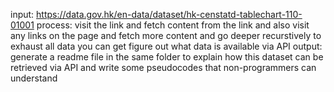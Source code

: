 input: https://data.gov.hk/en-data/dataset/hk-censtatd-tablechart-110-01001
process: visit the link and fetch content from the link and also visit any links on the page and fetch more content and go deeper recurstively to exhaust all data you can get 
figure out what data is available via API 
output: generate a readme file in the same folder to explain how this dataset can be retrieved via API and write some pseudocodes that non-programmers can understand